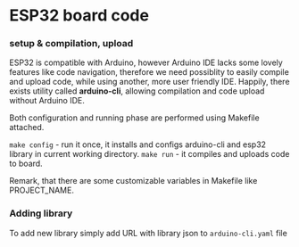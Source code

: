 # ESP32 board code

### setup & compilation, upload

ESP32 is compatible with Arduino, however Arduino IDE lacks some lovely features like code navigation, therefore we need possiblity to easily compile and upload code, while using another, more user friendly IDE.
Happily, there exists utility called **arduino-cli**, allowing compilation and code upload without Arduino IDE.

Both configuration and running phase are performed using Makefile attached.

`make config` - run it once, it installs and configs arduino-cli and esp32 library in current working directory.
`make run` - it compiles and uploads code to board.

Remark, that there are some customizable variables in Makefile like PROJECT\_NAME.


### Adding library

To add new library simply add URL with library json to `arduino-cli.yaml` file
